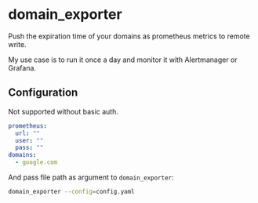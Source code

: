 # domain_exporter

Push the expiration time of your domains as prometheus metrics to remote write.

My use case is to run it once a day and monitor it with Alertmanager or Grafana.

## Configuration

Not supported without basic auth.

```yaml
prometheus:
  url: ""
  user: ""
  pass: ""
domains:
  - google.com
```

And pass file path as argument to `domain_exporter`:

```bash
domain_exporter --config=config.yaml
```
